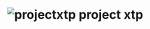 # ![projectxtp](https://github.com/user-attachments/assets/8787583e-359f-4907-b013-cf8b1d048dcc) project xtp
